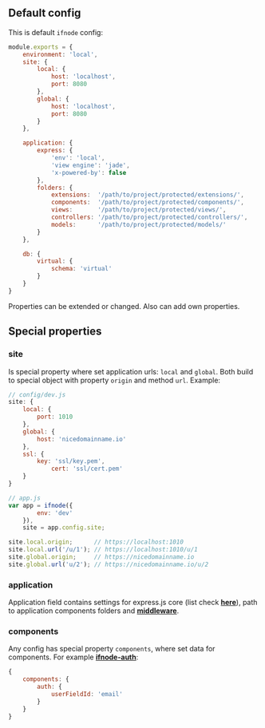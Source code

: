 ## Default config

This is default `ifnode` config:

```javascript
module.exports = {
    environment: 'local',
    site: {
        local: {
            host: 'localhost',
            port: 8080
        },
        global: {
            host: 'localhost',
            port: 8080
        }
    },

    application: {
        express: {
            'env': 'local',
            'view engine': 'jade',
            'x-powered-by': false
        },
        folders: {
            extensions:  '/path/to/project/protected/extensions/',
            components:  '/path/to/project/protected/components/',
            views:       '/path/to/project/protected/views/',
            controllers: '/path/to/project/protected/controllers/',
            models:      '/path/to/project/protected/models/'
        }
    },

    db: {
        virtual: {
            schema: 'virtual'
        }
    }
}
```

Properties can be extended or changed. Also can add own properties.

## Special properties

### site
Is special property where set application urls: `local` and `global`.
Both build to special object with property `origin` and method `url`. Example:

```javascript
// config/dev.js
site: {
    local: {
        port: 1010
    },
    global: {
        host: 'nicedomainname.io'
    },
    ssl: {
        key: 'ssl/key.pem',
            cert: 'ssl/cert.pem'
    }
}

// app.js
var app = ifnode({
        env: 'dev'
    }),
    site = app.config.site;

site.local.origin;      // https://localhost:1010
site.local.url('/u/1'); // https://localhost:1010/u/1
site.global.origin;     // https://nicedomainname.io
site.global.url('u/2'); // https://nicedomainname.io/u/2
```
    
### application
Application field contains settings for express.js core (list check **[here](https://expressjs.com/4x/api.html#app.set)**), path to application components folders and **[middleware](/docs/app/config/middleware)**.

### components
Any config has special property `components`, where set data for components. For example **[ifnode-auth](https://www.npmjs.com/package/ifnode-auth)**:

```javascript
{
    components: {
        auth: {
            userFieldId: 'email'
        }
    }
}
```